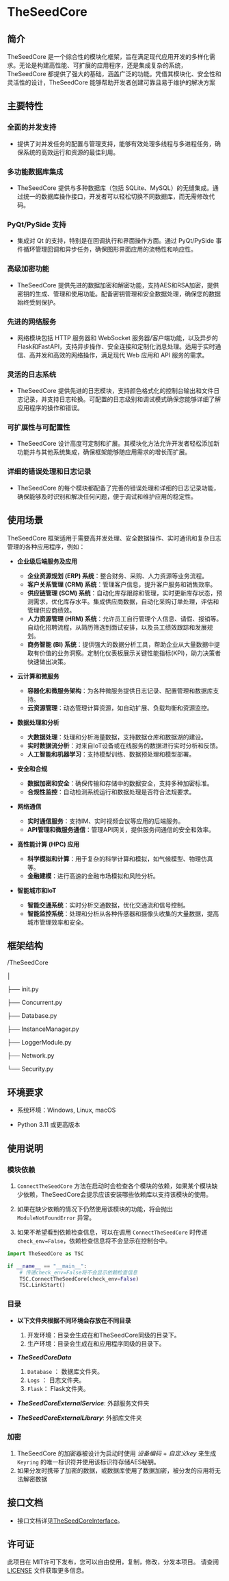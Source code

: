 # TheSeedCore

## 简介

TheSeedCore 是一个综合性的模块化框架，旨在满足现代应用开发的多样化需求。无论是构建高性能、可扩展的应用程序，还是集成复杂的系统，TheSeedCore 都提供了强大的基础，涵盖广泛的功能。凭借其模块化、安全性和灵活性的设计，TheSeedCore 能够帮助开发者创建可靠且易于维护的解决方案

## 主要特性

### 全面的并发支持

- 提供了对并发任务的配置与管理支持，能够有效处理多线程与多进程任务，确保系统的高效运行和资源的最佳利用。

### 多功能数据库集成

- TheSeedCore 提供与多种数据库（包括 SQLite、MySQL）的无缝集成。通过统一的数据库操作接口，开发者可以轻松切换不同数据库，而无需修改代码。

### PyQt/PySide 支持

- 集成对 Qt 的支持，特别是在回调执行和界面操作方面。通过 PyQt/PySide 事件循环管理回调和异步任务，确保图形界面应用的流畅性和响应性。

### 高级加密功能

- TheSeedCore 提供先进的数据加密和解密功能，支持AES和RSA加密，提供密钥的生成、管理和使用功能。配备密钥管理和安全数据处理，确保您的数据始终受到保护。

### 先进的网络服务

- 网络模块包括 HTTP 服务器和 WebSocket 服务器/客户端功能，以及异步的Flask和FastAPI，支持异步操作、安全连接和定制化消息处理。适用于实时通信、高并发和高效的网络操作，满足现代 Web 应用和 API 服务的需求。

### 灵活的日志系统

- TheSeedCore 提供先进的日志模块，支持颜色格式化的控制台输出和文件日志记录，并支持日志轮换。可配置的日志级别和调试模式确保您能够详细了解应用程序的操作和错误。

### 可扩展性与可配置性

- TheSeedCore 设计高度可定制和扩展。其模块化方法允许开发者轻松添加新功能并与其他系统集成，确保框架能够随应用需求的增长而扩展。

### 详细的错误处理和日志记录

- TheSeedCore 的每个模块都配备了完善的错误处理和详细的日志记录功能，确保能够及时识别和解决任何问题，便于调试和维护应用的稳定性。

## 使用场景

TheSeedCore 框架适用于需要高并发处理、安全数据操作、实时通讯和复杂日志管理的各种应用程序，例如：

- **企业级后端服务及应用**
    - **企业资源规划 (ERP) 系统**：整合财务、采购、人力资源等业务流程。
    - **客户关系管理 (CRM) 系统**：管理客户信息，提升客户服务和销售效率。
    - **供应链管理 (SCM) 系统**：自动化库存跟踪和管理，实时更新库存状态，预测需求，优化库存水平。集成供应商数据，自动化采购订单处理，评估和管理供应商绩效。
    - **人力资源管理 (HRM) 系统**：允许员工自行管理个人信息、请假、报销等。自动化招聘流程，从简历筛选到面试安排，以及员工绩效跟踪和发展规划。
    - **商务智能 (BI) 系统**：提供强大的数据分析工具，帮助企业从大量数据中提取有价值的业务洞察。定制化仪表板展示关键性能指标(KPI)，助力决策者快速做出决策。


- **云计算和微服务**
    - **容器化和微服务架构**：为各种微服务提供日志记录、配置管理和数据库支持。
    - **云资源管理**：动态管理计算资源，如自动扩展、负载均衡和资源监控。


- **数据处理和分析**
    - **大数据处理**：处理和分析海量数据，支持数据仓库和数据湖的建设。
    - **实时数据流分析**：对来自IoT设备或在线服务的数据进行实时分析和反馈。
    - **人工智能和机器学习**：支持模型训练、数据预处理和模型部署。


- **安全和合规**
    - **数据加密和安全**：确保传输和存储中的数据安全，支持多种加密标准。
    - **合规性监控**：自动检测系统运行和数据处理是否符合法规要求。


- **网络通信**
    - **实时通信服务**：支持IM、实时视频会议等应用的后端服务。
    - **API管理和微服务通信**：管理API网关，提供服务间通信的安全和效率。


- **高性能计算 (HPC) 应用**
    - **科学模拟和计算**：用于复杂的科学计算和模拟，如气候模型、物理仿真等。
    - **金融建模**：进行高速的金融市场模拟和风险分析。


- **智能城市和IoT**
    - **智能交通系统**：实时分析交通数据，优化交通流和信号控制。
    - **智能监控系统**：处理和分析从各种传感器和摄像头收集的大量数据，提高城市管理效率和安全。

## 框架结构

/TheSeedCore

│

├── init.py

├── Concurrent.py

├── Database.py

├── InstanceManager.py

├── LoggerModule.py

├── Network.py

└── Security.py

## 环境要求

- 系统环境：Windows, Linux, macOS


- Python 3.11 或更高版本

## 使用说明

### 模块依赖

1. `ConnectTheSeedCore` 方法在启动时会检查各个模块的依赖，如果某个模块缺少依赖，TheSeedCore会提示应该安装哪些依赖库以支持该模块的使用。

2. 如果在缺少依赖的情况下仍然使用该模块的功能，将会抛出 `ModuleNotFoundError` 异常。

3. 如果不希望看到依赖检查信息，可以在调用 `ConnectTheSeedCore` 时传递 `check_env=False`，依赖检查信息将不会显示在控制台中。

```python
import TheSeedCore as TSC

if __name__ == "__main__":
    # 传递check_env=False将不会显示依赖检查信息
    TSC.ConnectTheSeedCore(check_env=False)
    TSC.LinkStart()
```

### 目录

- **以下文件夹根据不同环境会存放在不同目录**
    1. 开发环境：目录会生成在和TheSeedCore同级的目录下。
    2. 生产环境：目录会生成在和应用程序同级的目录下。

- **_TheSeedCoreData_**
    1. `Database` ： 数据库文件夹。
    2. `Logs` ： 日志文件夹。
    3. `Flask`： Flask文件夹。
- **_TheSeedCoreExternalService_**: 外部服务文件夹
- **_TheSeedCoreExternalLibrary_**: 外部库文件夹

### 加密

1. TheSeedCore 的加密器被设计为启动时使用 _设备编码_ + _自定义key_ 来生成 `Keyring` 的唯一标识符并使用该标识符存储AES秘钥。
2. 如果分发时携带了加密的数据，或数据库使用了数据加密，被分发的应用将无法解密数据

## 接口文档

- 接口文档详见[TheSeedCoreInterface](TheSeedCoreInterface.md)。

## 许可证

此项目在 MIT许可下发布，您可以自由使用，复制，修改，分发本项目。
请查阅 [LICENSE](LICENSE) 文件获取更多信息。
